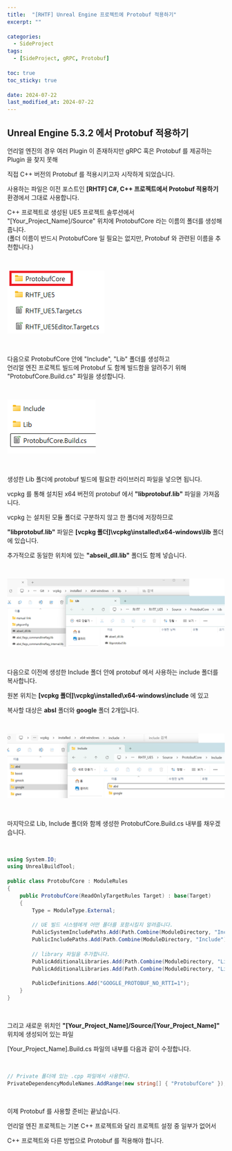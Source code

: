 ```yaml
---
title:  "[RHTF] Unreal Engine 프로젝트에 Protobuf 적용하기"
excerpt: ""

categories:
  - SideProject
tags:
  - [SideProject, gRPC, Protobuf]

toc: true
toc_sticky: true
 
date: 2024-07-22
last_modified_at: 2024-07-22
---
```


## Unreal Engine 5.3.2 에서 Protobuf 적용하기
언리얼 엔진의 경우 여러 Plugin 이 존재하지만 gRPC 혹은 Protobuf 를 제공하는 Plugin 을 찾지 못해  

직접 C++ 버전의 Protobuf 를 적용시키고자 시작하게 되었습니다.  

사용하는 파일은 이전 포스트인 **[RHTF] C#, C++ 프로젝트에서 Protobuf 적용하기** 환경에서 그대로 사용합니다.  

C++ 프로젝트로 생성된 UE5 프로젝트 솔루션에서  
"[Your_Project_Name]/Source" 위치에 ProtobufCore 라는 이름의 폴더를 생성해 줍니다.  
(폴더 이름이 반드시 ProtobufCore 일 필요는 없지만, Protobuf 와 관련된 이름을 추천합니다.)  

<br/>

![Make Folder "ProtobufCore"](/assets/img/side_project_img/ue5_protobuf_01.png)  

<br/>

다음으로 ProtobufCore 안에 "Include", "Lib" 폴더를 생성하고  
언리얼 엔진 프로젝트 빌드에 Protobuf 도 함께 빌드함을 알려주기 위해 "ProtobufCore.Build.cs" 파일을 생성합니다.  

<br/>

![make .build.cs file](/assets/img/side_project_img/ue5_protobuf_02.png)  

<br/>

생성한 Lib 폴더에 protobuf 빌드에 필요한 라이브러리 파일을 넣으면 됩니다.  

vcpkg 를 통해 설치된 x64 버전의 protobuf 에서 **"libprotobuf.lib"** 파일을 가져옵니다.  

vcpkg 는 설치된 모듈 폴더로 구분하지 않고 한 폴더에 저장하므로  

**"libprotobuf.lib"** 파일은 **[vcpkg 폴더]\vcpkg\installed\x64-windows\lib** 폴더에 있습니다.  

추가적으로 동일한 위치에 있는 **"abseil_dll.lib"** 폴더도 함께 넣습니다.  

<br/>

![add library files](/assets/img/side_project_img/ue5_protobuf_03.png)  

<br/>

다음으로 이전에 생성한 Include 폴더 안에 protobuf 에서 사용하는 include 폴더를 복사합니다.  

원본 위치는 **[vcpkg 폴더]\vcpkg\installed\x64-windows\include** 에 있고  

복사할 대상은 **absl** 폴더와 **google** 폴더 2개입니다.  

<br/>

![add include folder](/assets/img/side_project_img/ue5_protobuf_04.png)

<br/>

마지막으로 Lib, Include 폴더와 함께 생성한 ProtobufCore.Build.cs 내부를 채우겠습니다.  

<br/>

```c#
using System.IO;
using UnrealBuildTool;

public class ProtobufCore : ModuleRules
{
    public ProtobufCore(ReadOnlyTargetRules Target) : base(Target)
    {
        Type = ModuleType.External;

        // UE 빌드 시스템에게 어떤 폴더를 포함시킬지 알려줍니다.
        PublicSystemIncludePaths.Add(Path.Combine(ModuleDirectory, "Include"));
        PublicIncludePaths.Add(Path.Combine(ModuleDirectory, "Include"));
        
        // library 파일을 추가합니다.
        PublicAdditionalLibraries.Add(Path.Combine(ModuleDirectory, "Lib", "libprotobuf.lib"));
        PublicAdditionalLibraries.Add(Path.Combine(ModuleDirectory, "Lib", "abseil_dll.lib"));
        
        PublicDefinitions.Add("GOOGLE_PROTOBUF_NO_RTTI=1");
    }
}
```

<br/>

그리고 새로운 위치인 **"[Your_Project_Name]/Source/[Your_Project_Name]"** 위치에 생성되어 있는 파일  

[Your_Project_Name].Build.cs 파일의 내부를 다음과 같이 수정합니다.  

<br/>

```c#
// Private 폴더에 있는 .cpp 파일에서 사용한다.
PrivateDependencyModuleNames.AddRange(new string[] { "ProtobufCore" });
```

<br/>

이제 Protobuf 를 사용할 준비는 끝났습니다.  

언리얼 엔진 프로젝트는 기본 C++ 프로젝트와 달리 프로젝트 설정 중 일부가 없어서  

C++ 프로젝트와 다른 방법으로 Protobuf 를 적용해야 합니다.  
